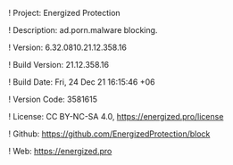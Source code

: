 ! Project: Energized Protection

! Description: ad.porn.malware blocking.

! Version: 6.32.0810.21.12.358.16

! Build Version: 21.12.358.16

! Build Date: Fri, 24 Dec 21 16:15:46 +06

! Version Code: 3581615

! License: CC BY-NC-SA 4.0, https://energized.pro/license

! Github: https://github.com/EnergizedProtection/block

! Web: https://energized.pro
